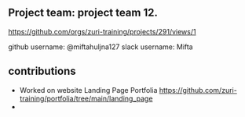 ## Project team: project team 12.
https://github.com/orgs/zuri-training/projects/291/views/1

github username: @miftahuljna127
slack username: Mifta

## contributions
* Worked on website Landing Page Portfolia https://github.com/zuri-training/portfolia/tree/main/landing_page
* 
